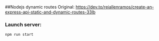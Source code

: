##Nodejs dynamic routes
Original: https://dev.to/reiallenramos/create-an-express-api-static-and-dynamic-routes-33lb

### Launch server:
```npm run start```
